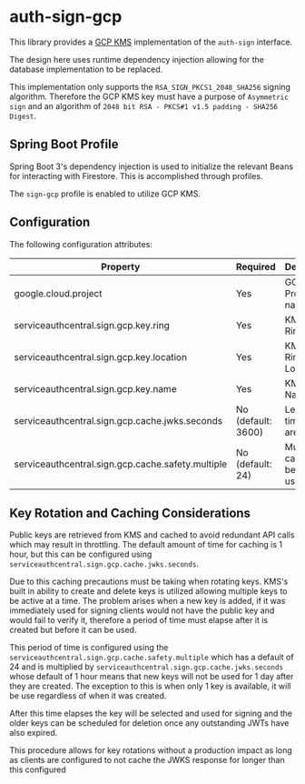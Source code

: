auth-sign-gcp
=============

This library provides a [GCP KMS](https://cloud.google.com/security/products/security-key-management) implementation of the `auth-sign` interface.

The design here uses runtime dependency injection allowing for the database implementation to be replaced.

This implementation only supports the `RSA_SIGN_PKCS1_2048_SHA256` signing algorithm.
Therefore the GCP KMS key must have a purpose of `Asymmetric sign` and an algorithm of `2048 bit RSA - PKCS#1 v1.5 padding - SHA256 Digest`.

Spring Boot Profile
-------------------

Spring Boot 3's dependency injection is used to initialize the relevant Beans for interacting with Firestore.  This is accomplished through profiles.

The `sign-gcp` profile is enabled to utilize GCP KMS.


Configuration
-------------

The following configuration attributes:  

| Property                                          | Required           | Description                      |
|---------------------------------------------------|--------------------|----------------------------------|
| google.cloud.project                              | Yes                | GCP Project name                 |
| serviceauthcentral.sign.gcp.key.ring              | Yes                | KMS Key Ring Name                |
| serviceauthcentral.sign.gcp.key.location          | Yes                | KMS Key Ring Location            |
| serviceauthcentral.sign.gcp.key.name              | Yes                | KMS Key Name                     |
| serviceauthcentral.sign.gcp.cache.jwks.seconds    | No (default: 3600) | Length of time keys are cached   |
| serviceauthcentral.sign.gcp.cache.safety.multiple | No (default: 24)   | Multiple of cache before key use |

Key Rotation and Caching Considerations
---------------------------------------

Public keys are retrieved from KMS and cached to avoid redundant API calls which may result in throttling.
The default amount of time for caching is 1 hour, but this can be configured using `serviceauthcentral.sign.gcp.cache.jwks.seconds`.

Due to this caching precautions must be taking when rotating keys.
KMS's built in ability to create and delete keys is utilized allowing multiple keys to be active at a time.
The problem arises when a new key is added, if it was immediately used for signing clients would not have the public key and would fail to verify it, therefore a period of time must elapse after it is created but before it can be used.

This period of time is configured using the `serviceauthcentral.sign.gcp.cache.safety.multiple` which has a default of 24 and is multiplied by `serviceauthcentral.sign.gcp.cache.jwks.seconds` whose default of 1 hour means that new keys will not be used for 1 day after they are created.  The exception to this is when only 1 key is available, it will be use regardless of when it was created.

After this time elapses the key will be selected and used for signing and the older keys can be scheduled for deletion once any outstanding JWTs have also expired.

This procedure allows for key rotations without a production impact as long as clients are configured to not cache the JWKS response for longer than this configured 
 